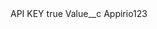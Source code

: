 <?xml version="1.0" encoding="UTF-8"?>
<CustomMetadata xmlns="http://soap.sforce.com/2006/04/metadata" xmlns:xsi="http://www.w3.org/2001/XMLSchema-instance" xmlns:xsd="http://www.w3.org/2001/XMLSchema">
    <label>API KEY</label>
    <protected>true</protected>
    <values>
        <field>Value__c</field>
        <value xsi:type="xsd:string">Appirio123</value>
    </values>
</CustomMetadata>
